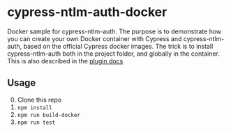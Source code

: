 # cypress-ntlm-auth-docker

Docker sample for cypress-ntlm-auth. The purpose is to demonstrate how you can create your own Docker container with Cypress and cypress-ntlm-auth, based on the official Cypress docker images. The trick is to install cypress-ntlm-auth both in the project folder, and globally in the container. This is also described in the [plugin docs](https://github.com/bjowes/cypress-ntlm-auth#docker-and-global-installs)

## Usage

0. Clone this repo
1. `npm install`
2. `npm run build-docker`
3. `npm run test`
